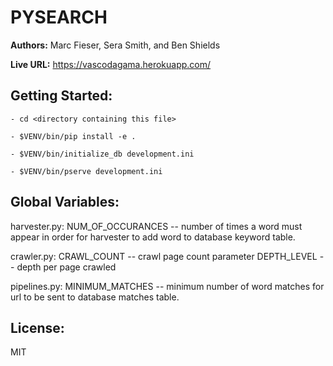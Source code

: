 # PYSEARCH

**Authors:** Marc Fieser, Sera Smith, and Ben Shields

**Live URL:** https://vascodagama.herokuapp.com/

## Getting Started:
```
- cd <directory containing this file>

- $VENV/bin/pip install -e .

- $VENV/bin/initialize_db development.ini

- $VENV/bin/pserve development.ini
```

## Global Variables:

harvester.py: 
NUM_OF_OCCURANCES -- number of times a word must appear in order for harvester to add word to database keyword table.

crawler.py:
CRAWL_COUNT -- crawl page count parameter
DEPTH_LEVEL -- depth per page crawled

pipelines.py:
MINIMUM_MATCHES -- minimum number of word matches for url to be sent to database matches table.

## License:
MIT
